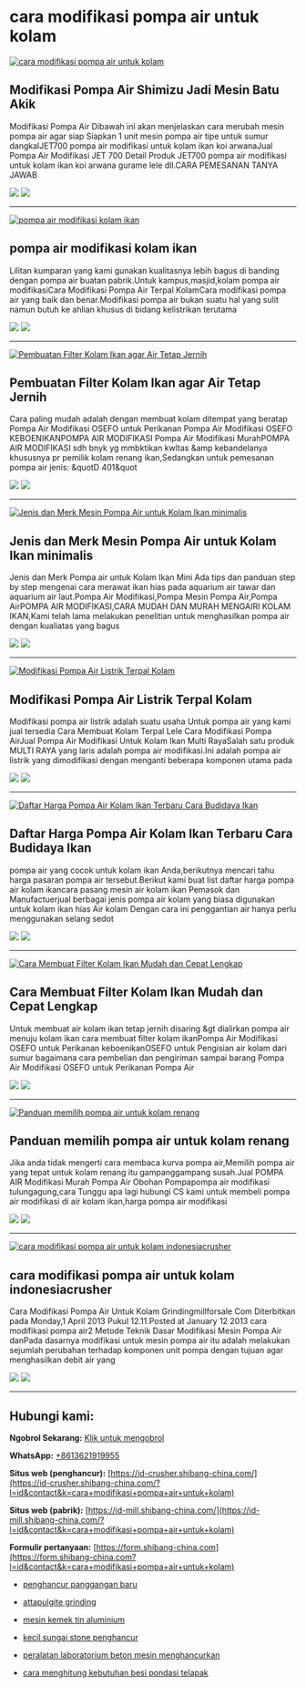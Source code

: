 # cara modifikasi pompa air untuk kolam

<a href="https://swt.shibang-china.com/?l=id&img&k=cara+modifikasi+pompa+air+untuk+kolam" target="_blank">![cara modifikasi pompa air untuk kolam](http://static.shibang-china.com/all-800x300/8.jpg)</a>

## Modifikasi Pompa Air Shimizu Jadi Mesin Batu Akik
Modifikasi Pompa Air Dibawah ini akan menjelaskan cara merubah mesin pompa air agar siap Siapkan 1 unit mesin pompa air tipe untuk sumur dangkalJET700 pompa air modifikasi untuk kolam ikan koi arwanaJual Pompa Air Modifikasi JET 700 Detail Produk JET700 pompa air modifikasi untuk kolam ikan koi arwana gurame lele dll.CARA PEMESANAN TANYA JAWAB


<a href="https://whatsapp.shibangsoft.com/WhatsApp.php" target="_blank" title="WhatsApp">![](http://static.shibang-china.com/icon/whatsapp.png)</a> <a href="https://swt.shibang-china.com/?l=id&icon&k=cara+modifikasi+pompa+air+untuk+kolam" target="_blank">![](http://static.shibang-china.com/icon/chat-id.png)</a>

---

<a href="https://swt.shibang-china.com/?l=id&img&k=cara+modifikasi+pompa+air+untuk+kolam" target="_blank">![pompa air modifikasi kolam ikan](http://static.shibang-china.com/all-800x300/437.jpg)</a>

## pompa air modifikasi kolam ikan
Lilitan kumparan yang kami gunakan kualitasnya lebih bagus di banding dengan pompa air buatan pabrik.Untuk kampus,masjid,kolam pompa air modifikasiCara Modifikasi Pompa Air Terpal KolamCara modifikasi pompa air yang baik dan benar.Modifikasi pompa air bukan suatu hal yang sulit namun butuh ke ahlian khusus di bidang kelistrikan terutama


<a href="https://whatsapp.shibangsoft.com/WhatsApp.php" target="_blank" title="WhatsApp">![](http://static.shibang-china.com/icon/whatsapp.png)</a> <a href="https://swt.shibang-china.com/?l=id&icon&k=cara+modifikasi+pompa+air+untuk+kolam" target="_blank">![](http://static.shibang-china.com/icon/chat-id.png)</a>

---

<a href="https://swt.shibang-china.com/?l=id&img&k=cara+modifikasi+pompa+air+untuk+kolam" target="_blank">![Pembuatan Filter Kolam Ikan agar Air Tetap Jernih](http://static.shibang-china.com/all-800x300/1386.jpg)</a>

## Pembuatan Filter Kolam Ikan agar Air Tetap Jernih
Cara paling mudah adalah dengan membuat kolam ditempat yang beratap Pompa Air Modifikasi OSEFO untuk Perikanan Pompa Air Modifikasi OSEFO KEBOENIKANPOMPA AIR MODIFIKASI Pompa Air Modifikasi MurahPOMPA AIR MODIFIKASI sdh bnyk yg mmbktikan kwltas &amp kebandelanya khususnya pr pemilik kolam renang ikan,Sedangkan untuk pemesanan pompa air jenis: &quotD 401&quot


<a href="https://whatsapp.shibangsoft.com/WhatsApp.php" target="_blank" title="WhatsApp">![](http://static.shibang-china.com/icon/whatsapp.png)</a> <a href="https://swt.shibang-china.com/?l=id&icon&k=cara+modifikasi+pompa+air+untuk+kolam" target="_blank">![](http://static.shibang-china.com/icon/chat-id.png)</a>

---

<a href="https://swt.shibang-china.com/?l=id&img&k=cara+modifikasi+pompa+air+untuk+kolam" target="_blank">![Jenis dan Merk Mesin Pompa Air untuk Kolam Ikan minimalis](http://static.shibang-china.com/all-800x300/1004.jpg)</a>

## Jenis dan Merk Mesin Pompa Air untuk Kolam Ikan minimalis
Jenis dan Merk Pompa air untuk Kolam Ikan Mini Ada tips dan panduan step by step mengenai cara merawat ikan hias pada aquarium air tawar dan aquarium air laut.Pompa Air Modifikasi,Pompa Mesin Pompa Air,Pompa AirPOMPA AIR MODIFIKASI,CARA MUDAH DAN MURAH MENGAIRI KOLAM IKAN,Kami telah lama melakukan penelitian untuk menghasilkan pompa air dengan kualiatas yang bagus


<a href="https://whatsapp.shibangsoft.com/WhatsApp.php" target="_blank" title="WhatsApp">![](http://static.shibang-china.com/icon/whatsapp.png)</a> <a href="https://swt.shibang-china.com/?l=id&icon&k=cara+modifikasi+pompa+air+untuk+kolam" target="_blank">![](http://static.shibang-china.com/icon/chat-id.png)</a>

---

<a href="https://swt.shibang-china.com/?l=id&img&k=cara+modifikasi+pompa+air+untuk+kolam" target="_blank">![Modifikasi Pompa Air Listrik Terpal Kolam](http://static.shibang-china.com/all-800x300/1035.jpg)</a>

## Modifikasi Pompa Air Listrik Terpal Kolam
Modifikasi pompa air listrik adalah suatu usaha Untuk pompa air yang kami jual tersedia Cara Membuat Kolam Terpal Lele Cara Modifikasi Pompa AirJual Pompa Air Modifikasi Untuk Kolam Ikan Multi RayaSalah satu produk MULTI RAYA yang laris adalah pompa air modifikasi.Ini adalah pompa air listrik yang dimodifikasi dengan menganti beberapa komponen utama pada


<a href="https://whatsapp.shibangsoft.com/WhatsApp.php" target="_blank" title="WhatsApp">![](http://static.shibang-china.com/icon/whatsapp.png)</a> <a href="https://swt.shibang-china.com/?l=id&icon&k=cara+modifikasi+pompa+air+untuk+kolam" target="_blank">![](http://static.shibang-china.com/icon/chat-id.png)</a>

---

<a href="https://swt.shibang-china.com/?l=id&img&k=cara+modifikasi+pompa+air+untuk+kolam" target="_blank">![Daftar Harga Pompa Air Kolam Ikan Terbaru Cara Budidaya Ikan](http://static.shibang-china.com/all-800x300/1426.jpg)</a>

## Daftar Harga Pompa Air Kolam Ikan Terbaru Cara Budidaya Ikan
pompa air yang cocok untuk kolam ikan Anda,berikutnya mencari tahu harga pasaran pompa air tersebut.Berikut kami buat list daftar harga pompa air kolam ikancara pasang mesin air kolam ikan Pemasok dan Manufactuerjual berbagai jenis pompa air kolam yang biasa digunakan untuk kolam ikan hias Air kolam Dengan cara ini penggantian air hanya perlu menggunakan selang sedot


<a href="https://whatsapp.shibangsoft.com/WhatsApp.php" target="_blank" title="WhatsApp">![](http://static.shibang-china.com/icon/whatsapp.png)</a> <a href="https://swt.shibang-china.com/?l=id&icon&k=cara+modifikasi+pompa+air+untuk+kolam" target="_blank">![](http://static.shibang-china.com/icon/chat-id.png)</a>

---

<a href="https://swt.shibang-china.com/?l=id&img&k=cara+modifikasi+pompa+air+untuk+kolam" target="_blank">![Cara Membuat Filter Kolam Ikan Mudah dan Cepat Lengkap](http://static.shibang-china.com/all-800x300/67.jpg)</a>

## Cara Membuat Filter Kolam Ikan Mudah dan Cepat Lengkap
Untuk membuat air kolam ikan tetap jernih disaring &gt dialirkan pompa air menuju kolam ikan cara membuat filter kolam ikanPompa Air Modifikasi OSEFO untuk Perikanan keboenikanOSEFO untuk Pengisian air kolam dari sumur bagaimana cara pembelian dan pengiriman sampai barang Pompa Air Modifikasi OSEFO untuk Perikanan Pompa Air


<a href="https://whatsapp.shibangsoft.com/WhatsApp.php" target="_blank" title="WhatsApp">![](http://static.shibang-china.com/icon/whatsapp.png)</a> <a href="https://swt.shibang-china.com/?l=id&icon&k=cara+modifikasi+pompa+air+untuk+kolam" target="_blank">![](http://static.shibang-china.com/icon/chat-id.png)</a>

---

<a href="https://swt.shibang-china.com/?l=id&img&k=cara+modifikasi+pompa+air+untuk+kolam" target="_blank">![Panduan memilih pompa air untuk kolam renang](http://static.shibang-china.com/all-800x300/1086.jpg)</a>

## Panduan memilih pompa air untuk kolam renang
Jika anda tidak mengerti cara membaca kurva pompa air,Memilih pompa air yang tepat untuk kolam renang itu gampanggampang susah.Jual POMPA AIR Modifikasi Murah Pompa Air Obohan Pompapompa air modifikasi tulungagung,cara Tunggu apa lagi hubungi CS kami untuk membeli pompa air modifikasi di air kolam ikan,harga pompa air modifikasi


<a href="https://whatsapp.shibangsoft.com/WhatsApp.php" target="_blank" title="WhatsApp">![](http://static.shibang-china.com/icon/whatsapp.png)</a> <a href="https://swt.shibang-china.com/?l=id&icon&k=cara+modifikasi+pompa+air+untuk+kolam" target="_blank">![](http://static.shibang-china.com/icon/chat-id.png)</a>

---

<a href="https://swt.shibang-china.com/?l=id&img&k=cara+modifikasi+pompa+air+untuk+kolam" target="_blank">![cara modifikasi pompa air untuk kolam indonesiacrusher](http://static.shibang-china.com/all-800x300/1360.jpg)</a>

## cara modifikasi pompa air untuk kolam indonesiacrusher
Cara Modifikasi Pompa Air Untuk Kolam Grindingmillforsale Com Diterbitkan pada Monday,1 April 2013 Pukul 12.11.Posted at January 12 2013 cara modifikasi pompa air2 Metode Teknik Dasar Modifikasi Mesin Pompa Air danPada dasarnya modifikasi untuk mesin pompa air itu adalah melakukan sejumlah perubahan terhadap komponen unit pompa dengan tujuan agar menghasilkan debit air yang


<a href="https://whatsapp.shibangsoft.com/WhatsApp.php" target="_blank" title="WhatsApp">![](http://static.shibang-china.com/icon/whatsapp.png)</a> <a href="https://swt.shibang-china.com/?l=id&icon&k=cara+modifikasi+pompa+air+untuk+kolam" target="_blank">![](http://static.shibang-china.com/icon/chat-id.png)</a>

---
## Hubungi kami:

**Ngobrol Sekarang:** [Klik untuk mengobrol](https://swt.shibang-china.com?l=id&contact&k=cara+modifikasi+pompa+air+untuk+kolam)

**WhatsApp:**  [+8613621919955](https://whatsapp.shibangsoft.com/WhatsApp.php)

**Situs web (penghancur):** [https://id-crusher.shibang-china.com/](https://id-crusher.shibang-china.com/?l=id&contact&k=cara+modifikasi+pompa+air+untuk+kolam)

**Situs web (pabrik):** [https://id-mill.shibang-china.com/](https://id-mill.shibang-china.com/?l=id&contact&k=cara+modifikasi+pompa+air+untuk+kolam)

**Formulir pertanyaan:** [https://form.shibang-china.com](https://form.shibang-china.com?l=id&contact&k=cara+modifikasi+pompa+air+untuk+kolam)

* [penghancur panggangan baru](../32/penghancur%20panggangan%20baru.md)

* [attapulgite grinding](../34/attapulgite%20grinding.md)

* [mesin kemek tin aluminium](../38/mesin%20kemek%20tin%20aluminium.md)

* [kecil sungai stone penghancur](../33/kecil%20sungai%20stone%20penghancur.md)

* [peralatan laboratorium beton mesin menghancurkan](../40/peralatan%20laboratorium%20beton%20mesin%20menghancurkan.md)

* [cara menghitung kebutuhan besi pondasi telapak](../40/cara%20menghitung%20kebutuhan%20besi%20pondasi%20telapak.md)